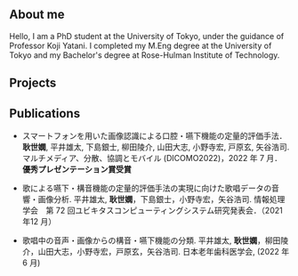 ## About me
Hello, I am a PhD student at the University of Tokyo, under the guidance of Professor Koji Yatani. I completed my M.Eng degree at the University of Tokyo and my Bachelor's degree at Rose-Hulman Institute of Technology.

## Projects

## Publications
- スマートフォンを用いた画像認識による口腔・嚥下機能の定量的評価手法． **耿世嫻**, 平井雄太, 下島銀士, 柳田陵介, 山田大志, 小野寺宏, 戸原玄, 矢谷浩司. マルチメディア、分散、協調とモバイル (DICOMO2022)，2022 年 7 月．**優秀プレゼンテーション賞受賞**

- 歌による嚥下・構音機能の定量的評価手法の実現に向けた歌唱データの音響・画像分析. 平井雄太, **耿世嫻**，下島銀士，小野寺宏，矢谷浩司. 情報処理学会　第 72 回ユビキタスコンピューティングシステム研究発表会．（2021年12 月）

- 歌唱中の音声・画像からの構音・嚥下機能の分類. 平井雄太, **耿世嫻**，柳田陵介，山田大志，小野寺宏，戸原玄，矢谷浩司. 日本老年歯科医学会, (2022 年 6 月)
